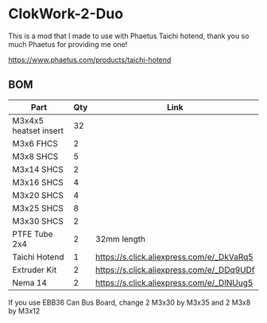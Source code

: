 # ClokWork-2-Duo

This is a mod that I made to use with Phaetus Taichi hotend, thank you so much Phaetus for providing me one!

https://www.phaetus.com/products/taichi-hotend

## BOM

| Part  | Qty | Link |
| ------------- | ------------- | ------------- |
| M3x4x5 heatset insert  | 32 |  |
| M3x6 FHCS | 2 |  |
| M3x8 SHCS | 5 |  |
| M3x14 SHCS | 2 |  |
| M3x16 SHCS | 4 |  |
| M3x20 SHCS | 4 |  |
| M3x25 SHCS | 8 |  |
| M3x30 SHCS | 2 |  |
| PTFE Tube 2x4 | 2 | 32mm length |
| Taichi Hotend | 1 | https://s.click.aliexpress.com/e/_DkVaRq5 |
| Extruder Kit| 2 | https://s.click.aliexpress.com/e/_DDq9UDf |
| Nema 14 | 2 | https://s.click.aliexpress.com/e/_DlNUug5 |

If you use EBB36 Can Bus Board, change 2 M3x30 by M3x35 and 2 M3x8 by M3x12
